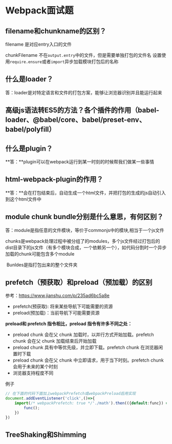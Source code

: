 # Webpack面试题



## filename和chunkname的区别？

filename 是对应entry入口的文件

chunkFilename 不在`output.entry`中的文件，但是需要单独打包的文件名 设置使用`require.ensure`或者`import`异步加载模块打包后的名称



## 什么是loader？

答：loader是对特定语言和文件的打包方案，能够让浏览器识别并且能运行起来



## 高级js语法转ES5的方法？各个插件的作用（babel-loader、@babel/core、babel/preset-env、babel/polyfill）



## 什么是plugin？

**答：**plugin可以在webpack运行到某一时刻的时候帮我们做某一些事情



## html-webpack-plugin的作用？

**答：**会在打包结束后，自动生成一个html文件，并把打包的生成的js自动引入到这个html文件中



## module chunk bundle分别是什么意思，有何区别？

答：module是指任意的文件模块，等价于commonjs中的模块,相当于一个js文件

​       chunks是webpack处理过程中被分组了的modules，多个js文件经过打包后的dist目录下的js文件（有多个模块合成，一个依赖另一个），如代码分割时一个异步加载的chunk可能包含多个module

​       Bunldes是指打包出来的整个文件夹



## prefetch（预获取）和preload（预加载）的区别

参考：https://www.jianshu.com/p/235ad6bc5a8e

- prefetch(预获取): 将来某些导航下可能需要的资源
- preload(预加载)：当前导航下可能需要资源

**preload和 prefetch 指令相比，preload 指令有许多不同之处：**

- preload chunk 会在父 chunk 加载时，以并行方式开始加载。prefetch chunk 会在父 chunk 加载结束后开始加载
- preload chunk 具有中等优先级，并立即下载。prefetch chunk 在浏览器闲置时下载
- preload chunk 会在父 chunk 中立即请求，用于当下时刻。prefetch chunk 会用于未来的某个时刻
- 浏览器支持程度不同

例子

```js
// 在下面的代码下面加上webpackPrefetch或webpackPreload启用实现
document.addEventListener('click',()=>{
    import(/* webpackPrefetch: true */'./math').then(({default:func}) =>{
        func();
    })
})
```



## TreeShaking和Shimming